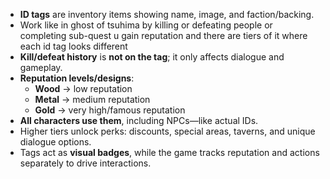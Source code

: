 - **ID tags** are inventory items showing name, image, and faction/backing.
- Work like in ghost of tsuhima by killing or defeating people or completing sub-quest u gain reputation and there are tiers of it where each id tag looks different
- **Kill/defeat history** is **not on the tag**; it only affects dialogue and gameplay.
- **Reputation levels/designs**:
    - **Wood** → low reputation
    - **Metal** → medium reputation
    - **Gold** → very high/famous reputation
- **All characters use them**, including NPCs—like actual IDs.
- Higher tiers unlock perks: discounts, special areas, taverns, and unique dialogue options.
- Tags act as **visual badges**, while the game tracks reputation and actions separately to drive interactions.